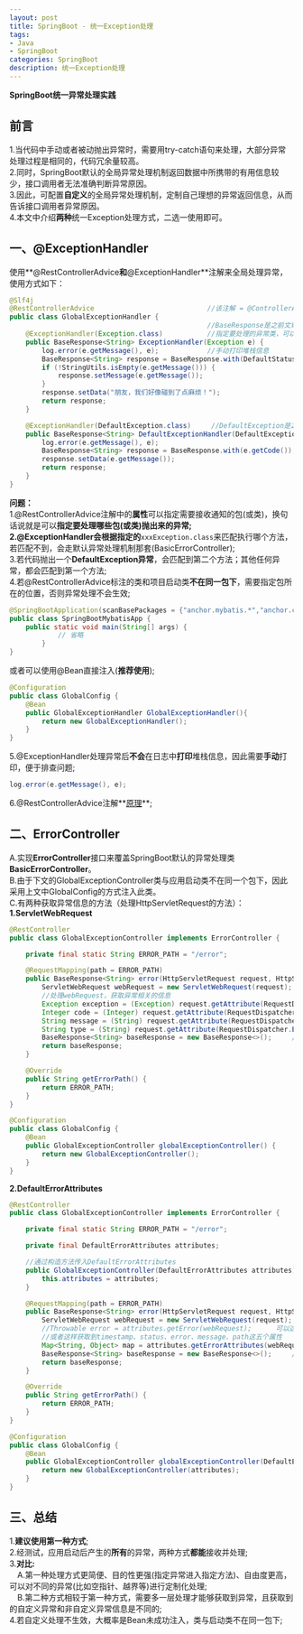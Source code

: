 ```yaml
---
layout: post
title: SpringBoot - 统一Exception处理
tags:
- Java
- SpringBoot
categories: SpringBoot
description: 统一Exception处理
---  
```

**SpringBoot统一异常处理实践**

<!-- more -->
## 前言
1.当代码中手动或者被动抛出异常时，需要用try-catch语句来处理，大部分异常处理过程是相同的，代码冗余量较高。  
2.同时，SpringBoot默认的全局异常处理机制返回数据中所携带的有用信息较少，接口调用者无法准确判断异常原因。  
3.因此，可配置**自定义**的全局异常处理机制，定制自己理想的异常返回信息，从而告诉接口调用者异常原因。  
4.本文中介绍**两种**统一Exception处理方式，二选一使用即可。  
## 一、@ExceptionHandler
使用**@RestControllerAdvice**和**@ExceptionHandler**注解来全局处理异常，使用方式如下：  
```java
@Slf4j
@RestControllerAdvice                            //该注解 = @ControllerAdvice + @ResponseBody
public class GlobalExceptionHandler {
                                                 //BaseResponse是之前文章中设计的统一Response类
    @ExceptionHandler(Exception.class)           //指定要处理的异常类，可以是一个数组
    public BaseResponse<String> ExceptionHandler(Exception e) {
        log.error(e.getMessage(), e);            //手动打印堆栈信息
        BaseResponse<String> response = BaseResponse.with(DefaultStatus.INTERNAL_ERROR);
        if (!StringUtils.isEmpty(e.getMessage())) {
            response.setMessage(e.getMessage());
        }
        response.setData("朋友，我们好像碰到了点麻烦！");
        return response;
    }

    @ExceptionHandler(DefaultException.class)     //DefaultException是之前文章中设计的统一Exception类
    public BaseResponse<String> DefaultExceptionHandler(DefaultException e) {
        log.error(e.getMessage(), e);
        BaseResponse<String> response = BaseResponse.with(e.getCode());
        response.setData(e.getMessage());
        return response;
    }
}
```
**问题：**  
1.@RestControllerAdvice注解中的**属性**可以指定需要接收通知的包(或类)，换句话说就是可以**指定要处理哪些包(或类)**抛出来的异常;  
2.@ExceptionHandler会根据**指定的**`xxxException.class`来匹配执行哪个方法，若匹配不到，会走默认异常处理机制那套(BasicErrorController);  
3.若代码抛出一个**DefaultException异常**，会匹配到第二个方法；其他任何异常，都会匹配到第一个方法;  
4.若@RestControllerAdvice标注的类和项目启动类**不在同一包下**，需要指定包所在的位置，否则异常处理不会生效;  
```java
@SpringBootApplication(scanBasePackages = {"anchor.mybatis.*","anchor.common.*"})       //GlobalExceptionHandler在common包下
public class SpringBootMybatisApp {
    public static void main(String[] args) {
            // 省略
        }
}
```
或者可以使用@Bean直接注入(**推荐使用**);
```java
@Configuration
public class GlobalConfig {
    @Bean
    public GlobalExceptionHandler GlobalExceptionHandler(){
        return new GlobalExceptionHandler();
    }
}
```
5.@ExceptionHandler处理异常后**不会**在日志中**打印**堆栈信息，因此需要**手动**打印，便于排查问题;  
```java
log.error(e.getMessage(), e);
```
6.@RestControllerAdvice注解**[原理](https://zhuanlan.zhihu.com/p/73087879#:~:text=%40ControllerAdvice%E6%98%AF%E5%9C%A8%E7%B1%BB%E4%B8%8A,%E5%BC%82%E5%B8%B8%E5%85%A8%E5%B1%80%E5%A4%84%E7%90%86%E7%9A%84%E7%9B%AE%E7%9A%84%EF%BC%9B&text=%40ModelAttribute%E6%B3%A8%E8%A7%A3%E6%A0%87%E6%B3%A8%E7%9A%84%E6%96%B9%E6%B3%95,%E7%9B%AE%E6%A0%87Controller%E6%96%B9%E6%B3%95%E4%B9%8B%E5%89%8D%E6%89%A7%E8%A1%8C%E3%80%82)**;
## 二、ErrorController
A.实现**ErrorController**接口来覆盖SpringBoot默认的异常处理类**BasicErrorController**。  
B.由于下文的GlobalExceptionController类与应用启动类不在同一个包下，因此采用上文中GlobalConfig的方式注入此类。  
C.有两种获取异常信息的方法（处理HttpServletRequest的方法）：  
**1.ServletWebRequest**  
```java
@RestController
public class GlobalExceptionController implements ErrorController {

    private final static String ERROR_PATH = "/error";

    @RequestMapping(path = ERROR_PATH)
    public BaseResponse<String> error(HttpServletRequest request, HttpServletResponse response) {
        ServletWebRequest webRequest = new ServletWebRequest(request);
        //处理webRequest，获取异常相关的信息
        Exception exception = (Exception) request.getAttribute(RequestDispatcher.ERROR_EXCEPTION);
        Integer code = (Integer) request.getAttribute(RequestDispatcher.ERROR_STATUS_CODE);
        String message = (String) request.getAttribute(RequestDispatcher.ERROR_MESSAGE);
        String type = (String) request.getAttribute(RequestDispatcher.ERROR_EXCEPTION_TYPE);
        BaseResponse<String> baseResponse = new BaseResponse<>();     //未处理获取到的code、message等信息
        return baseResponse;
    }

    @Override
    public String getErrorPath() {
        return ERROR_PATH;
    }
}
```
```java
@Configuration
public class GlobalConfig {
    @Bean
    public GlobalExceptionController globalExceptionController() {
        return new GlobalExceptionController();
    }
}
```
**2.DefaultErrorAttributes**  
```java
@RestController
public class GlobalExceptionController implements ErrorController {

    private final static String ERROR_PATH = "/error";

    private final DefaultErrorAttributes attributes;

    //通过构造方法传入DefaultErrorAttributes
    public GlobalExceptionController(DefaultErrorAttributes attributes) {
        this.attributes = attributes;
    }

    @RequestMapping(path = ERROR_PATH)
    public BaseResponse<String> error(HttpServletRequest request, HttpServletResponse response) {
        ServletWebRequest webRequest = new ServletWebRequest(request);
        //Throwable error = attributes.getError(webRequest);      可以这样获取到异常对象，来自己处理
        //或者这样获取到timestamp、status、error、message、path这五个属性
        Map<String, Object> map = attributes.getErrorAttributes(webRequest, ErrorAttributeOptions.defaults());
        BaseResponse<String> baseResponse = new BaseResponse<>();     //未处理获取到的code、message等信息
        return baseResponse;
    }

    @Override
    public String getErrorPath() {
        return ERROR_PATH;
    }
}
```
```java
@Configuration
public class GlobalConfig {
    @Bean
    public GlobalExceptionController globalExceptionController(DefaultErrorAttributes attributes) {
        return new GlobalExceptionController(attributes);
    }
}
```
## 三、总结
1.**建议使用第一种方式**;  
2.经测试，应用启动后产生的**所有**的异常，两种方式**都能**接收并处理;  
3.**对比:**  
　A.第一种处理方式更简便、目的性更强(指定异常进入指定方法)、自由度更高，可以对不同的异常(比如空指针、越界等)进行定制化处理;  
　B.第二种方式相较于第一种方式，需要多一层处理才能够获取到异常，且获取到的自定义异常和非自定义异常信息是不同的;  
4.若自定义处理不生效，大概率是Bean未成功注入，类与启动类不在同一包下;  